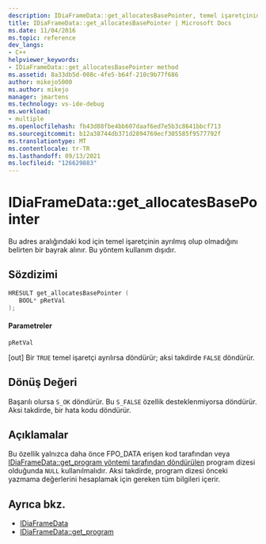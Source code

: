 ```yaml
---
description: IDiaFrameData::get_allocatesBasePointer, temel işaretçinin bu adres aralığındaki kod için ayrılmış olup olmadığını belirten bir bayrak almaktadır.
title: IDiaFrameData::get_allocatesBasePointer | Microsoft Docs
ms.date: 11/04/2016
ms.topic: reference
dev_langs:
- C++
helpviewer_keywords:
- IDiaFrameData::get_allocatesBasePointer method
ms.assetid: 8a33db5d-008c-4fe5-b64f-210c9b77f686
author: mikejo5000
ms.author: mikejo
manager: jmartens
ms.technology: vs-ide-debug
ms.workload:
- multiple
ms.openlocfilehash: fb43d88fbe4bb607daaf6ed7e5b3c8641bbcf713
ms.sourcegitcommit: b12a38744db371d2894769ecf305585f9577792f
ms.translationtype: MT
ms.contentlocale: tr-TR
ms.lasthandoff: 09/13/2021
ms.locfileid: "126629883"
---
```

# <a name="idiaframedataget_allocatesbasepointer"></a>IDiaFrameData::get_allocatesBasePointer
Bu adres aralığındaki kod için temel işaretçinin ayrılmış olup olmadığını belirten bir bayrak alınır. Bu yöntem kullanım dışıdır.

## <a name="syntax"></a>Sözdizimi

```C++
HRESULT get_allocatesBasePointer ( 
   BOOL* pRetVal
);
```

#### <a name="parameters"></a>Parametreler
 `pRetVal`

[out] Bir `TRUE` temel işaretçi ayrılırsa döndürür; aksi takdirde `FALSE` döndürür.

## <a name="return-value"></a>Dönüş Değeri
 Başarılı olursa `S_OK` döndürür. Bu `S_FALSE` özellik desteklenmiyorsa döndürür. Aksi takdirde, bir hata kodu döndürür.

## <a name="remarks"></a>Açıklamalar
 Bu özellik yalnızca daha önce FPO_DATA erişen kod tarafından veya [IDiaFrameData::get_program yöntemi tarafından döndürülen](../../debugger/debug-interface-access/idiaframedata-get-program.md) program dizesi olduğunda `NULL` kullanılmalıdır. Aksi takdirde, program dizesi önceki yazmama değerlerini hesaplamak için gereken tüm bilgileri içerir.

## <a name="see-also"></a>Ayrıca bkz.
- [IDiaFrameData](../../debugger/debug-interface-access/idiaframedata.md)
- [IDiaFrameData::get_program](../../debugger/debug-interface-access/idiaframedata-get-program.md)
